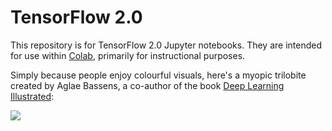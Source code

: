 # TensorFlow 2.0 

This repository is for TensorFlow 2.0 Jupyter notebooks. They are intended for use within [Colab](https://colab.research.google.com), primarily for instructional purposes.

Simply because people enjoy colourful visuals, here's a myopic trilobite created by Aglae Bassens, a co-author of the book [Deep Learning Illustrated](https://deeplearningillustrated.com):  

![](https://github.com/illustrated-series/deep-learning-illustrated/blob/master/img/bespectacled_trilobite.jpeg)

